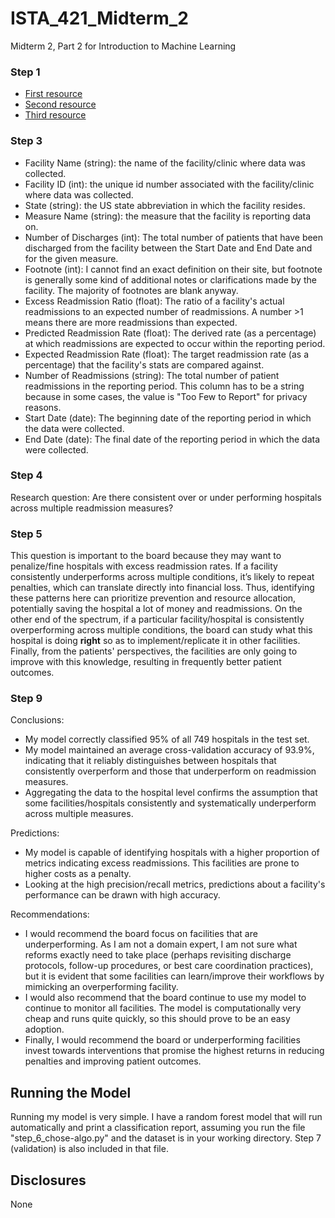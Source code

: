 # ISTA_421_Midterm_2
Midterm 2, Part 2 for Introduction to Machine Learning

### Step 1

- [First resource](https://pmc.ncbi.nlm.nih.gov/articles/PMC11011876/)
- [Second resource](https://newsroom.spectrumhealth.org/corewell-health-study-determines-keys-to-reducing-hospital-readmissions/)
- [Third resource](https://pmc.ncbi.nlm.nih.gov/articles/PMC8101040/)

### Step 3

- Facility Name (string): the name of the facility/clinic where data was collected.
- Facility ID (int): the unique id number associated with the facility/clinic where data was collected.
- State (string): the US state abbreviation in which the facility resides.
- Measure Name (string): the measure that the facility is reporting data on.
- Number of Discharges (int): The total number of patients that have been discharged from the facility between the Start Date and End Date and for the given measure. 
- Footnote (int): I cannot find an exact definition on their site, but footnote is generally some kind of additional notes or clarifications made by the facility. The majority of footnotes are blank anyway.
- Excess Readmission Ratio (float): The ratio of a facility's actual readmissions to an expected number of readmissions. A number >1 means there are more readmissions than expected. 
- Predicted Readmission Rate (float): The derived rate (as a percentage) at which readmissions are expected to occur within the reporting period. 
- Expected Readmission Rate (float): The target readmission rate (as a percentage) that the facility's stats are compared against. 
- Number of Readmissions (string): The total number of patient readmissions in the reporting period. This column has to be a string because in some cases, the value is "Too Few to Report" for privacy reasons. 
- Start Date (date): The beginning date of the reporting period in which the data were collected.
- End Date (date): The final date of the reporting period in which the data were collected.

### Step 4

Research question: Are there consistent over or under performing hospitals across multiple readmission measures?

### Step 5

This question is important to the board because they may want to penalize/fine hospitals with excess readmission rates. If a facility consistently underperforms across multiple conditions, it’s likely to repeat penalties, which can translate directly into financial loss. Thus, identifying these patterns here can prioritize prevention and resource allocation, potentially saving the hospital a lot of money and readmissions. On the other end of the spectrum, if a particular facility/hospital is consistently overperforming across multiple conditions, the board can study what this hospital is doing **right** so as to implement/replicate it in other facilities. Finally, from the patients' perspectives, the facilities are only going to improve with this knowledge, resulting in frequently better patient outcomes. 

### Step 9

Conclusions: 
- My model correctly classified 95% of all 749 hospitals in the test set.
- My model maintained an average cross-validation accuracy of 93.9%, indicating that it reliably distinguishes between hospitals that consistently overperform and those that underperform on readmission measures.
- Aggregating the data to the hospital level confirms the assumption that some facilities/hospitals consistently and systematically underperform across multiple measures. 

Predictions: 
- My model is capable of identifying hospitals with a higher proportion of metrics indicating excess readmissions. This facilities are prone to higher costs as a penalty. 
- Looking at the high precision/recall metrics, predictions about a facility's performance can be drawn with high accuracy. 

Recommendations: 
- I would recommend the board focus on facilities that are underperforming. As I am not a domain expert, I am not sure what reforms exactly need to take place (perhaps revisiting discharge protocols, follow-up procedures, or best care coordination practices), but it is evident that some facilities can learn/improve their workflows by mimicking an overperforming facility. 
- I would also recommend that the board continue to use my model to continue to monitor all facilities. The model is computationally very cheap and runs quite quickly, so this should prove to be an easy adoption. 
- Finally, I would recommend the board or underperforming facilities invest towards interventions that promise the highest returns in reducing penalties and improving patient outcomes.

## Running the Model

Running my model is very simple. I have a random forest model that will run automatically and print a classification report, assuming you run the file "step_6_chose-algo.py" and the dataset is in your working directory. Step 7 (validation) is also included in that file. 

## Disclosures

None